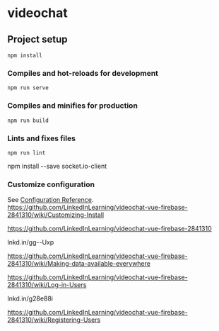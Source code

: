 # videochat

## Project setup
```
npm install
```

### Compiles and hot-reloads for development
```
npm run serve
```

### Compiles and minifies for production
```
npm run build
```

### Lints and fixes files
```
npm run lint
```

npm install --save socket.io-client


### Customize configuration

See [Configuration Reference](https://cli.vuejs.org/config/).
https://github.com/LinkedInLearning/videochat-vue-firebase-2841310/wiki/Customizing-Install

https://github.com/LinkedInLearning/videochat-vue-firebase-2841310

lnkd.in/gg--Uxp

https://github.com/LinkedInLearning/videochat-vue-firebase-2841310/wiki/Making-data-available-everywhere

https://github.com/LinkedInLearning/videochat-vue-firebase-2841310/wiki/Log-in-Users

lnkd.in/g28e88i

https://github.com/LinkedInLearning/videochat-vue-firebase-2841310/wiki/Registering-Users
